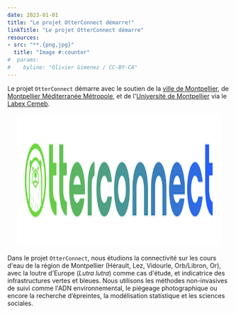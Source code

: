 ```yaml
---
date: 2023-01-01
title: "Le projet OtterConnect démarre!"
linkTitle: "Le projet OtterConnect démarre"
resources:
- src: "**.{png,jpg}"
  title: "Image #:counter"
#  params:
#    byline: "Olivier Gimenez / CC-BY-CA"
---
```


Le projet `OtterConnect` démarre avec le soutien de la [ville de Montpellier](https://www.montpellier.fr/), de  [Montpellier Méditerranée Métropole](https://www.montpellier3m.fr/), et de l'[Université de Montpellier](https://www.umontpellier.fr/) via le [Labex Cemeb](https://www.labex-cemeb.org/). 

<p align="center">
  <img width="460" height="300" src="logo-otterconnect.png" alt="OtterConnect project logo. Olivier Gimenez / CC-BY-CA">
</p>

Dans le projet `OtterConnect`, nous étudions la connectivité sur les cours d'eau de la région de Montpellier (Hérault, Lez, Vidourle, Orb/Libron, Or), avec la loutre d'Europe (*Lutra lutra*) comme cas d'étude,  et indicatrice des infrastructures vertes et bleues. Nous utilisons les méthodes non-invasives de suivi comme l'ADN environnemental, le piégeage photographique ou encore la recherche d’épreintes, la modélisation statistique et les sciences sociales. 


